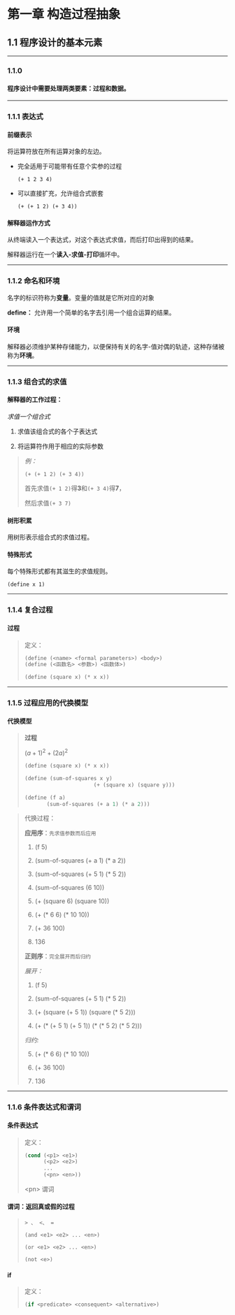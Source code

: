 # 第一章  构造过程抽象

## 1.1 程序设计的基本元素

***

### 1.1.0

#### 程序设计中需要处理两类要素：过程和数据。

***

### 1.1.1  表达式

#### 前缀表示

将运算符放在所有运算对象的左边。

- 完全适用于可能带有任意个实参的过程

   `(+ 1 2 3 4)`
- 可以直接扩充，允许组合式嵌套

   `(+ (+ 1 2) (+ 3 4))`

#### 解释器运作方式

从终端读入一个表达式，对这个表达式求值，而后打印出得到的结果。

解释器运行在一个**读入-求值-打印**循环中。

***

### 1.1.2 命名和环境

名字的标识符称为**变量**。变量的值就是它所对应的对象

 **define：** 允许用一个简单的名字去引用一个组合运算的结果。

#### 环境

解释器必须维护某种存储能力，以便保持有关的名字-值对偶的轨迹，这种存储被称为**环境**。

***

### 1.1.3 组合式的求值

#### 解释器的工作过程：

*求值一个组合式*

1. 求值该组合式的各个子表达式

2. 将运算符作用于相应的实际参数

> *例：*
>
> `(+ (+ 1 2) (+ 3 4))`
>
> 首先求值`(+ 1 2)`得**3**和`(+ 3 4)`得**7**，
>
> 然后求值`(+ 3 7)`

#### 树形积累

用树形表示组合式的求值过程。

#### 特殊形式

每个特殊形式都有其滋生的求值规则。

`(define x 1)`

***

### 1.1.4 复合过程

#### 过程
> 定义：
>``` lisp
> (define (<name> <formal parameters>) <body>)
> (define (<函数名> <参数>) <函数体>)
>
> (define (square x) (* x x))
>```
***

### 1.1.5 过程应用的代换模型

#### 代换模型

> **过程**
>
> $(a+1)^2+(2a)^2$
>
> ``` lisp
> (define (square x) (* x x))
> ```
>
> ``` lisp
> (define (sum-of-squares x y)
>                       (+ (square x) (square y)))
>```
> ``` lisp
> (define (f a)
>        (sum-of-squares (+ a 1) (* a 2)))
> ```

> 代换过程：
>
> **应用序**：`先求值参数而后应用`
>
> 1. (f 5)
>
> 2. (sum-of-squares (+ a 1) (* a 2))
>
> 3. (sum-of-squares (+ 5 1) (* 5 2))
>
> 4. (sum-of-squares (6 10))
>
> 5. (+ (square 6) (square 10))
>
> 6. (+ (* 6 6) (* 10 10))
>
> 7. (+ 36 100)
>
> 8. 136
>
> **正则序**：`完全展开而后归约`
>
> *展开：*
>
> 1. (f 5)
>
> 2. (sum-of-squares (+ 5 1) (* 5 2))
>
> 3. (+ (square (+ 5 1)) (square (* 5 2)))
>
> 4. (+ (* (+ 5 1) (+ 5 1)) (* (* 5 2) (* 5 2)))
>
> *归约:*
>
> 5. (+ (* 6 6) (* 10 10))
>
> 6. (+ 36 100)
>
> 7. 136

***

### 1.1.6 条件表达式和谓词

#### 条件表达式

> 定义：
>``` lisp
> (cond (<p1> <e1>)
>       (<p2> <e2>)
>       ...
>       (<pn> <en>))
>```
> \<pn\> 谓词

#### 谓词：返回真或假的过程

> `> 、 <、 =`
>
> `(and <e1> <e2> ... <en>)`
>
> `(or <e1> <e2> ... <en>)`
>
> `(not <e>)`

#### if

> 定义：
>``` lisp
> (if <predicate> <consequent> <alternative>)
>```